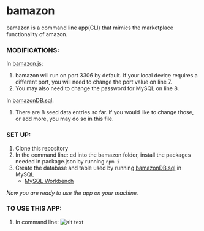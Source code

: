 # bamazon
bamazon is a command line app(CLI) that mimics the marketplace functionality of amazon.

### MODIFICATIONS:
In [bamazon.js](./bamazon.js):
1. bamazon will run on port 3306 by default.  If your local device requires a different port, you will need to change the port value on line 7.
2. You may also need to change the password for MySQL on line 8.

In [bamazonDB.sql](./bamazonDB.sql):
1. There are 8 seed data entries so far.  If you would like to change those, or add more, you may do so in this file.

### SET UP:
1. Clone this repository
2. In the command line: cd into the bamazon folder, install the packages needed in package.json by running
```npm i```
3. Create the database and table used by running [bamazonDB.sql](./bamazonDB.sql) in MySQL 
    * [MySQL Workbench](https://dev.mysql.com/downloads/workbench/)

*Now you are ready to use the app on your machine.*

### TO USE THIS APP:
1. In command line: 
![alt text](screenshots/filename.png "Description goes here")
